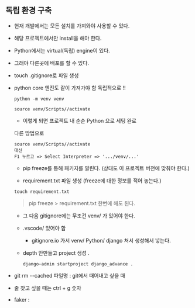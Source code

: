 ## 독립 환경 구축

- 현재 개발에서는 모든 설치를 가져와야 사용할 수 있다.

- 해당 프로젝트에서만 install을 해야 한다. 

- Python에서는 virtual(독립) engine이 있다. 

- 그래야 다른곳에 배포를 할 수 있다. 

- touch .gitignore로 파일 생성

- python core 엔진도 같이 가져가야 함 독립적으로 !!

  ```
  python -m venv venv
  ```

  ```
  source venv/Scripts//activate
  ```

  - 이렇게 되면 프로젝트 내 순순 Python 으로 세팅 완료

  다른 방법으로

  ```
  source venv/Scripts//activate
  대신
  F1 누르고 => Select Interpreter => '.../venv/...'
  ```

  -  pip freeze를 통해 패키지를 얼린다. (상대도 이 프로젝트 버전에 맞춰야 한다.)

  -  requirement.txt 파일 생성 (freeze에 대한 정보를 적어 놓는다.)

    ```
    touch requirement.txt 
    ```

    > pip freeze > requirement.txt 한번에 해도 된다. 

  - 그 다음 gitignore에는 무조건 venv/ 가 있어야 한다.

  - .vscode/ 있어야 함 

    - gitignore.io 가서 venv/ Python/ django 쳐서 생성해서 넣는다.

  - depth 안만들고 project 생성 .

    ```
    django-admin startproject django_advance .
    ```

- git rm --cached 파일명 : git에서 때어내고 싶을 때 
- 줄 찾고 싶을 때는 ctrl + g 숫자

- faker : 